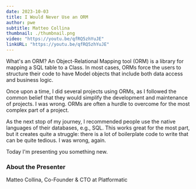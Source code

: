 ```yaml
---
date: 2023-10-03
title: I Would Never Use an ORM
author: pwe
subtitle: Matteo Collina
thumbnail: ./thumbnail.png
video: "https://youtu.be/qfRQ5zhYuJE"
linkURL: "https://youtu.be/qfRQ5zhYuJE"
---
```


What's an ORM? An Object-Relational Mapping tool (ORM) is a library for mapping a SQL table to a Class. In most cases,
ORMs force the users to structure their code to have Model objects that include both data access and business logic.

Once upon a time, I did several projects using ORMs, as I followed the common belief that they would simplify the
development and maintenance of projects. I was wrong. ORMs are often a hurdle to overcome for the most complex part of a
project.

As the next stop of my journey, I recommended people use the native languages of their databases, e.g., SQL. This works
great for the most part, but it creates quite a struggle: there is a lot of boilerplate code to write that can be quite
tedious. I was wrong, again.

Today I'm presenting you something new.

### About the Presenter

Matteo Collina, Co-Founder & CTO at Platformatic
